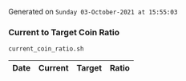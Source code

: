 Generated on `Sunday 03-October-2021 at 15:55:03`

### Current to Target Coin Ratio
`current_coin_ratio.sh`

Date|Current|Target|Ratio
---|---|---|---
